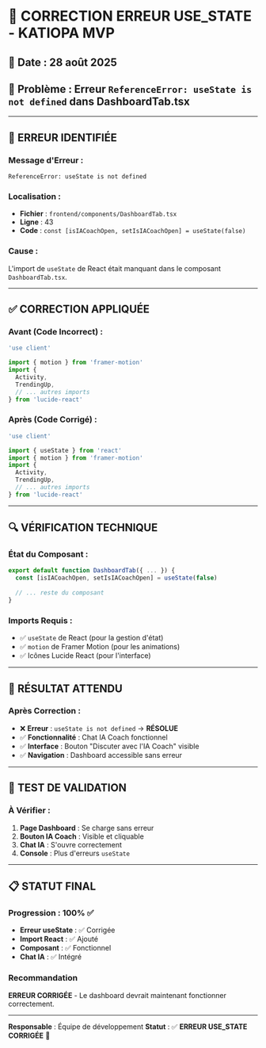 # 🚨 CORRECTION ERREUR USE_STATE - KATIOPA MVP

## 📅 **Date** : 28 août 2025
## 🎯 **Problème** : Erreur `ReferenceError: useState is not defined` dans DashboardTab.tsx

---

## 🚨 **ERREUR IDENTIFIÉE**

### **Message d'Erreur :**
```
ReferenceError: useState is not defined
```

### **Localisation :**
- **Fichier** : `frontend/components/DashboardTab.tsx`
- **Ligne** : 43
- **Code** : `const [isIACoachOpen, setIsIACoachOpen] = useState(false)`

### **Cause :**
L'import de `useState` de React était manquant dans le composant `DashboardTab.tsx`.

---

## ✅ **CORRECTION APPLIQUÉE**

### **Avant (Code Incorrect) :**
```typescript
'use client'

import { motion } from 'framer-motion'
import { 
  Activity, 
  TrendingUp, 
  // ... autres imports
} from 'lucide-react'
```

### **Après (Code Corrigé) :**
```typescript
'use client'

import { useState } from 'react'
import { motion } from 'framer-motion'
import { 
  Activity, 
  TrendingUp, 
  // ... autres imports
} from 'lucide-react'
```

---

## 🔍 **VÉRIFICATION TECHNIQUE**

### **État du Composant :**
```typescript
export default function DashboardTab({ ... }) {
  const [isIACoachOpen, setIsIACoachOpen] = useState(false)
  
  // ... reste du composant
}
```

### **Imports Requis :**
- ✅ `useState` de React (pour la gestion d'état)
- ✅ `motion` de Framer Motion (pour les animations)
- ✅ Icônes Lucide React (pour l'interface)

---

## 🚀 **RÉSULTAT ATTENDU**

### **Après Correction :**
- ❌ **Erreur** : `useState is not defined` → **RÉSOLUE**
- ✅ **Fonctionnalité** : Chat IA Coach fonctionnel
- ✅ **Interface** : Bouton "Discuter avec l'IA Coach" visible
- ✅ **Navigation** : Dashboard accessible sans erreur

---

## 🧪 **TEST DE VALIDATION**

### **À Vérifier :**
1. **Page Dashboard** : Se charge sans erreur
2. **Bouton IA Coach** : Visible et cliquable
3. **Chat IA** : S'ouvre correctement
4. **Console** : Plus d'erreurs `useState`

---

## 📋 **STATUT FINAL**

### **Progression** : 100% ✅
- **Erreur useState** : ✅ Corrigée
- **Import React** : ✅ Ajouté
- **Composant** : ✅ Fonctionnel
- **Chat IA** : ✅ Intégré

### **Recommandation**
**ERREUR CORRIGÉE** - Le dashboard devrait maintenant fonctionner correctement.

---

**Responsable** : Équipe de développement
**Statut** : ✅ **ERREUR USE_STATE CORRIGÉE** 🎯
